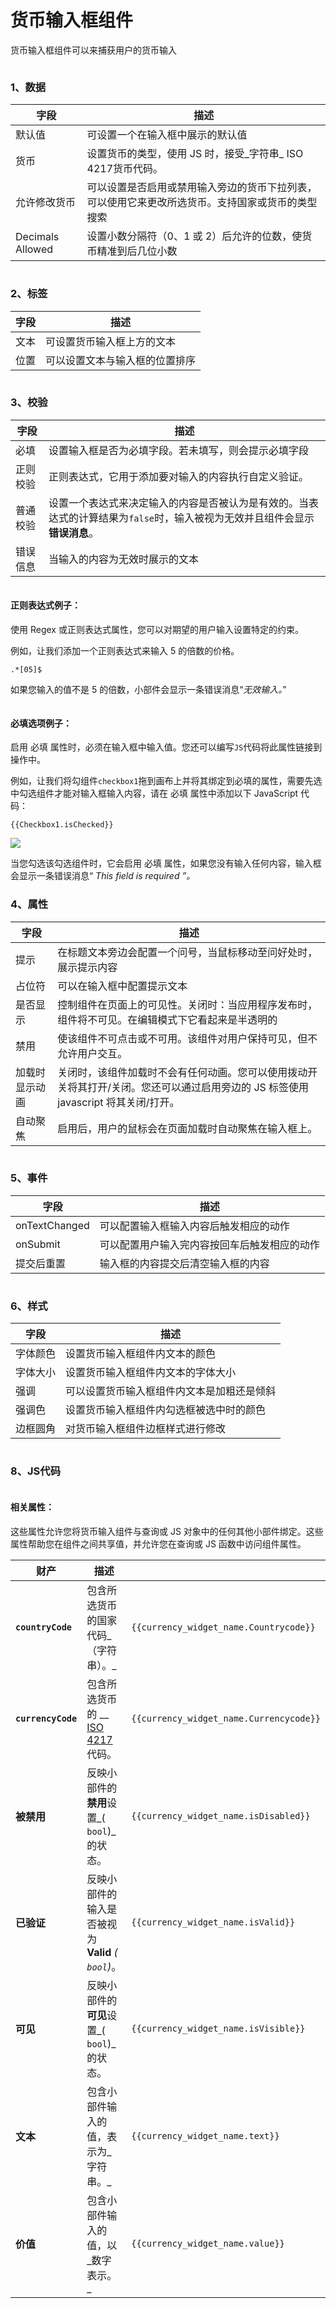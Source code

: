 # 货币输入框组件

货币输入框组件可以来捕获用户的货币输入

<figure><img src="../../../.gitbook/assets/image (11) (2) (1).png" alt=""><figcaption></figcaption></figure>

### 1、数据

| 字段               | 描述                                               |
| ---------------- | ------------------------------------------------ |
| 默认值              | 可设置一个在输入框中展示的默认值                                 |
| 货币               | 设置货币的类型，使用 JS 时，接受_字符串_ ISO 4217货币代码。            |
| 允许修改货币           | 可以设置是否启用或禁用输入旁边的货币下拉列表，可以使用它来更改所选货币。支持国家或货币的类型搜索 |
| Decimals Allowed | 设置小数分隔符（0、1 或 2）后允许的位数，使货币精准到后几位小数               |

<figure><img src="../../../.gitbook/assets/image (3) (2).png" alt=""><figcaption></figcaption></figure>

### 2、标签

| 字段 | 描述              |
| -- | --------------- |
| 文本 | 可设置货币输入框上方的文本   |
| 位置 | 可以设置文本与输入框的位置排序 |

<figure><img src="../../../.gitbook/assets/image (24) (1) (1).png" alt=""><figcaption></figcaption></figure>



### 3、校验

| 字段   | 描述                                                                  |
| ---- | ------------------------------------------------------------------- |
| 必填   | 设置输入框是否为必填字段。若未填写，则会提示必填字段                                          |
| 正则校验 | 正则表达式，它用于添加要对输入的内容执行自定义验证。                                          |
| 普通校验 | 设置一个表达式来决定输入的内容是否被认为是有效的。当表达式的计算结果为`false`时，输入被视为无效并且组件会显示**错误消息**。 |
| 错误信息 | 当输入的内容为无效时展示的文本                                                     |

<figure><img src="../../../.gitbook/assets/image (12) (2).png" alt=""><figcaption></figcaption></figure>

#### **正则表达式例子：**



使用 Regex 或正则表达式属性，您可以对期望的用户输入设置特定的约束。

例如，让我们添加一个正则表达式来输入 5 的倍数的价格。

```
.*[05]$
```

如果您输入的值不是 5 的倍数，小部件会显示一条错误消息“_无效输入。_”

<figure><img src="../../../.gitbook/assets/image (27) (1).png" alt=""><figcaption></figcaption></figure>

#### 必填选项例子：

启用 必填 属性时，必须在输入框中输入值。您还可以编写`JS`代码将此属性链接到操作中。

例如，让我们将勾组件`checkbox1`拖到画布上并将其绑定到必填的属性，需要先选中勾选组件才能对输入框输入内容，请在 必填 属性中添加以下 JavaScript 代码：

```
{{Checkbox1.isChecked}}
```

![](<../../../.gitbook/assets/image (21) (1).png>)

当您勾选该勾选组件时，它会启用 必填 属性，如果您没有输入任何内容，输入框会显示一条错误消息“ _This field is required ”。_

### 4、属性

| 字段      | 描述                                                                         |
| ------- | -------------------------------------------------------------------------- |
| 提示      | 在标题文本旁边会配置一个问号，当鼠标移动至问好处时，展示提示内容                                           |
| 占位符     | 可以在输入框中配置提示文本                                                              |
| 是否显示    | 控制组件在页面上的可见性。关闭时：当应用程序发布时，组件将不可见。在编辑模式下它看起来是半透明的                           |
| 禁用      | 使该组件不可点击或不可用。该组件对用户保持可见，但不允许用户交互。                                          |
| 加载时显示动画 | 关闭时，该组件加载时不会有任何动画。您可以使用拨动开关将其打开/关闭。您还可以通过启用旁边的 JS 标签使用 javascript 将其关闭/打开。 |
| 自动聚焦    | 启用后，用户的鼠标会在页面加载时自动聚焦在输入框上。                                                 |



<figure><img src="../../../.gitbook/assets/image (35) (1).png" alt=""><figcaption></figcaption></figure>

### 5、事件

| 字段            | 描述                     |
| ------------- | ---------------------- |
| onTextChanged | 可以配置输入框输入内容后触发相应的动作    |
| onSubmit      | 可以配置用户输入完内容按回车后触发相应的动作 |
| 提交后重置         | 输入框的内容提交后清空输入框的内容      |

<figure><img src="../../../.gitbook/assets/image (29) (1) (1).png" alt=""><figcaption></figcaption></figure>



### 6、样式

| 字段   | 描述                    |
| ---- | --------------------- |
| 字体颜色 | 设置货币输入框组件内文本的颜色       |
| 字体大小 | 设置货币输入框组件内文本的字体大小     |
| 强调   | 可以设置货币输入框组件内文本是加粗还是倾斜 |
| 强调色  | 设置货币输入框组件内勾选框被选中时的颜色  |
| 边框圆角 | 对货币输入框组件边框样式进行修改      |

<figure><img src="../../../.gitbook/assets/image (34) (1).png" alt=""><figcaption></figcaption></figure>







### 8、JS代码



<figure><img src="../../../.gitbook/assets/image (22) (1) (1).png" alt=""><figcaption></figcaption></figure>

#### 相关属性：

这些属性允许您将货币输入组件与查询或 JS 对象中的任何其他小部件绑定。这些属性帮助您在组件之间共享值，并允许您在查询或 JS 函数中访问组件属性。

| 财产                 | 描述                                                                           |                                         |
| ------------------ | ---------------------------------------------------------------------------- | --------------------------------------- |
| **`countryCode`**  | 包含所选货币的国家代码_（字符串）。_                                                          | `{{currency_widget_name.Countrycode}}`  |
| **`currencyCode`** | 包含所选货币的 \_\_ [ISO 4217](https://www.iso.org/iso-4217-currency-codes.html)代码。 | `{{currency_widget_name.Currencycode}}` |
| **被禁用**            | 反映小部件的**禁用**设置_( `bool`)_的状态。                                                | `{{currency_widget_name.isDisabled}}`   |
| **已验证**            | 反映小部件的输入是否被视为**Valid** _( `bool`)_。                                          | `{{currency_widget_name.isValid}}`      |
| **可见**             | 反映小部件的**可见**设置_( `bool`)_的状态。                                                | `{{currency_widget_name.isVisible}}`    |
| **文本**             | 包含小部件输入的值，表示为_字符串。_                                                          | `{{currency_widget_name.text}}`         |
| **价值**             | 包含小部件输入的值，以_数字表示。_                                                           | `{{currency_widget_name.value}}`        |
